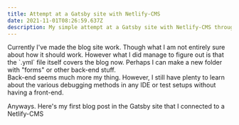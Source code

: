 ```yaml
---
title: Attempt at a Gatsby site with Netlify-CMS
date: 2021-11-01T08:26:59.637Z
description: My simple attempt at a Gatsby site with Netlify-CMS through the CMS editor
---
```

Currently I've made the blog site work. Though what I am not entirely sure about how it should work. However what I did manage to figure out is that the \`.yml\` file itself covers the blog now. Perhaps I can make a new folder with "forms" or other back-end stuff.\
Back-end seems much more my thing. However, I still have plenty to learn about the various debugging methods in any IDE or test setups without having a front-end.

Anyways. Here's my first blog post in the Gatsby site that I connected to a Netlify-CMS